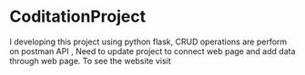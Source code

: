 # CoditationProject
I developing  this project using python flask,  CRUD operations are perform on postman API , Need to update  project to connect web page and add data through web page.  To see the website visit 
